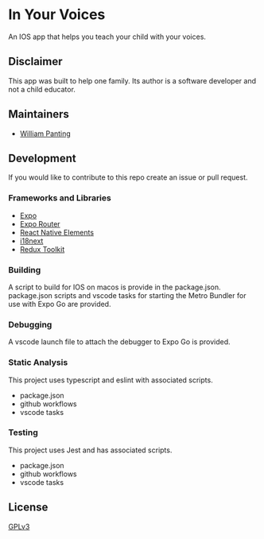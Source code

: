 # In Your Voices

An IOS app that helps you teach your child with your voices.

## Disclaimer

This app was built to help one family. Its author is a software developer and not a child educator.

## Maintainers

* [William Panting](https://github.com/willtp87)

## Development

If you would like to contribute to this repo create an issue or pull request.

### Frameworks and Libraries

* [Expo](https://expo.dev/)
* [Expo Router](https://docs.expo.dev/router/introduction/)
* [React Native Elements](https://reactnativeelements.com/docs)
* [i18next](https://www.i18next.com/)
* [Redux Toolkit](https://redux-toolkit.js.org/)

### Building

A script to build for IOS on macos is provide in the package.json.
package.json scripts and vscode tasks for starting the Metro Bundler for use with Expo Go are provided.

### Debugging

A vscode launch file to attach the debugger to Expo Go is provided.

### Static Analysis

This project uses typescript and eslint with associated scripts.

* package.json
* github workflows
* vscode tasks

### Testing

This project uses Jest and has associated scripts.

* package.json
* github workflows
* vscode tasks

## License

[GPLv3](http://www.gnu.org/licenses/gpl-3.0.txt)
